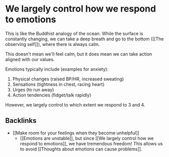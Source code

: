 # We largely control how we respond to emotions
This is like the Buddhist analogy of the ocean. While the surface is constantly changing, we can take a deep breath and go to the bottom ([[The observing self]]), where there is always calm.

This doesn't mean we'll feel calm, but it does mean we can take action aligned with our values.

Emotions typically include (examples for anxiety):
1. Physical changes (raised BP/HR, increased sweating)
2. Sensations (tightness in chest, racing heart)
3. Urges (to run away)
4. Action tendencies (fidget/talk rapidly)

However, we largely control to which extent we respond to 3 and 4.

## Backlinks
* [[Make room for your feelings when they become unhelpful]]
	* [[Emotions are unstable]], but since [[We largely control how we respond to emotions]], we have tremendous freedom! This allows us to avoid [[Thoughts about emotions can cause problems]].

<!-- #Life -->

<!-- {BearID:DFCE5AA1-7437-4975-A4B5-26B962207ACB-15756-000013047B9510FA} -->
